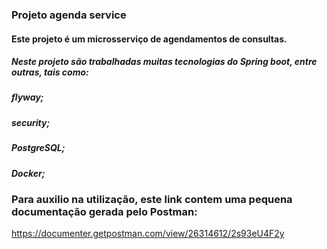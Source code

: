 ### Projeto agenda service

#### Este projeto é um microsserviço de agendamentos de consultas.

##### Neste projeto são trabalhadas muitas tecnologias do Spring boot, entre outras, tais como:
##### flyway;
##### security;
##### PostgreSQL;
##### Docker;

### Para auxilio na utilização, este link contem uma pequena documentação gerada pelo Postman:
https://documenter.getpostman.com/view/26314612/2s93eU4F2y
